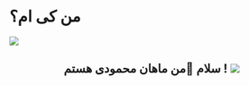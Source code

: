 # من کی ام؟

<img align="center" src="https://github.com/mahancrx/mahancrx/assets/87831227/dbc71c23-9e98-40b3-b8b3-65b4ca91d1a7">
<h2 align="center">سلام 👋من ماهان محمودی هستم ! <img src="https://github.com/mahancrx/mahancrx/assets/87831227/49e9f768-d96f-42dd-ac85-5037e1de4fce">
</h2>

